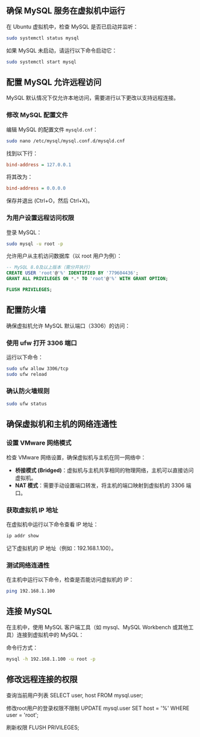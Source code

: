 ## 确保 MySQL 服务在虚拟机中运行
在 Ubuntu 虚拟机中，检查 MySQL 是否已启动并监听：

```bash
sudo systemctl status mysql
```

如果 MySQL 未启动，请运行以下命令启动它：

```bash
sudo systemctl start mysql
```

## 配置 MySQL 允许远程访问

MySQL 默认情况下仅允许本地访问，需要进行以下更改以支持远程连接。

### 修改 MySQL 配置文件

编辑 MySQL 的配置文件 `mysqld.cnf`：

```bash
sudo nano /etc/mysql/mysql.conf.d/mysqld.cnf
```

找到以下行：

```ini
bind-address = 127.0.0.1
```

将其改为：

```ini
bind-address = 0.0.0.0
```

保存并退出 (Ctrl+O，然后 Ctrl+X)。

### 为用户设置远程访问权限

登录 MySQL：

```bash
sudo mysql -u root -p
```

允许用户从主机访问数据库（以 root 用户为例）：

```sql
-- MySQL 8.0及以上版本（需分开执行）
CREATE USER 'root'@'%' IDENTIFIED BY '779604436';
GRANT ALL PRIVILEGES ON *.* TO 'root'@'%' WITH GRANT OPTION;

FLUSH PRIVILEGES;
```

## 配置防火墙

确保虚拟机允许 MySQL 默认端口（3306）的访问：

### 使用 ufw 打开 3306 端口

运行以下命令：

```bash
sudo ufw allow 3306/tcp
sudo ufw reload
```

### 确认防火墙规则

```bash
sudo ufw status
```

## 确保虚拟机和主机的网络连通性

### 设置 VMware 网络模式

检查 VMware 网络设置，确保虚拟机与主机在同一网络中：

- **桥接模式 (Bridged)**：虚拟机与主机共享相同的物理网络，主机可以直接访问虚拟机。
- **NAT 模式**：需要手动设置端口转发，将主机的端口映射到虚拟机的 3306 端口。

### 获取虚拟机 IP 地址

在虚拟机中运行以下命令查看 IP 地址：

```bash
ip addr show
```

记下虚拟机的 IP 地址（例如：192.168.1.100）。

### 测试网络连通性

在主机中运行以下命令，检查是否能访问虚拟机的 IP：

```bash
ping 192.168.1.100
```

## 连接 MySQL

在主机中，使用 MySQL 客户端工具（如 mysql、MySQL Workbench 或其他工具）连接到虚拟机中的 MySQL：

命令行方式：

```bash
mysql -h 192.168.1.100 -u root -p
```

## 修改远程连接的权限

查询当前用户列表
SELECT user, host FROM mysql.user;

修改root用户的登录权限不限制
UPDATE mysql.user SET host = '%' WHERE user = 'root';

刷新权限
FLUSH PRIVILEGES;